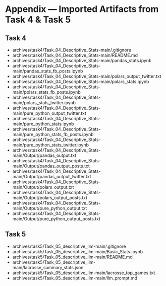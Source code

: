 # Appendix — Imported Artifacts from Task 4 & Task 5

## Task 4
- archives/task4/Task_04_Descriptive_Stats-main/.gitignore
- archives/task4/Task_04_Descriptive_Stats-main/README.md
- archives/task4/Task_04_Descriptive_Stats-main/pandas_stats.ipynb
- archives/task4/Task_04_Descriptive_Stats-main/pandas_stats_fb_posts.ipynb
- archives/task4/Task_04_Descriptive_Stats-main/polars_output_twitter.txt
- archives/task4/Task_04_Descriptive_Stats-main/polars_stats.ipynb
- archives/task4/Task_04_Descriptive_Stats-main/polars_stats_fb_posts.ipynb
- archives/task4/Task_04_Descriptive_Stats-main/polars_stats_twitter.ipynb
- archives/task4/Task_04_Descriptive_Stats-main/pure_python_output_twitter.txt
- archives/task4/Task_04_Descriptive_Stats-main/pure_python_stats.ipynb
- archives/task4/Task_04_Descriptive_Stats-main/pure_python_stats_fb_posts.ipynb
- archives/task4/Task_04_Descriptive_Stats-main/pure_python_stats_twitter.ipynb
- archives/task4/Task_04_Descriptive_Stats-main/Output/pandas_output.txt
- archives/task4/Task_04_Descriptive_Stats-main/Output/pandas_output_posts.txt
- archives/task4/Task_04_Descriptive_Stats-main/Output/pandas_output_twitter.txt
- archives/task4/Task_04_Descriptive_Stats-main/Output/polars_output.txt
- archives/task4/Task_04_Descriptive_Stats-main/Output/polars_output_posts.txt
- archives/task4/Task_04_Descriptive_Stats-main/Output/pure_python_output.txt
- archives/task4/Task_04_Descriptive_Stats-main/Output/pure_python_output_posts.txt

## Task 5
- archives/task5/Task_05_descriptive_llm-main/.gitignore
- archives/task5/Task_05_descriptive_llm-main/Basic_Stats.ipynb
- archives/task5/Task_05_descriptive_llm-main/README.md
- archives/task5/Task_05_descriptive_llm-main/lacrosse_summary_stats.json
- archives/task5/Task_05_descriptive_llm-main/lacrosse_top_games.txt
- archives/task5/Task_05_descriptive_llm-main/llm_prompt.md

